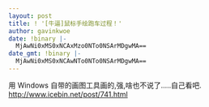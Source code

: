 ```yaml
---
layout: post
title: ! '[牛逼]鼠标手绘跑车过程！'
author: gavinkwoe
date: !binary |-
  MjAwNi0xMS0xNCAxMzo0NTo0NSArMDgwMA==
date_gmt: !binary |-
  MjAwNi0xMS0xNCAwNTo0NTo0NSArMDgwMA==
---
```

用 Windows 自带的画图工具画的,强,啥也不说了.....自己看吧.
http://www.icebin.net/post/741.html
